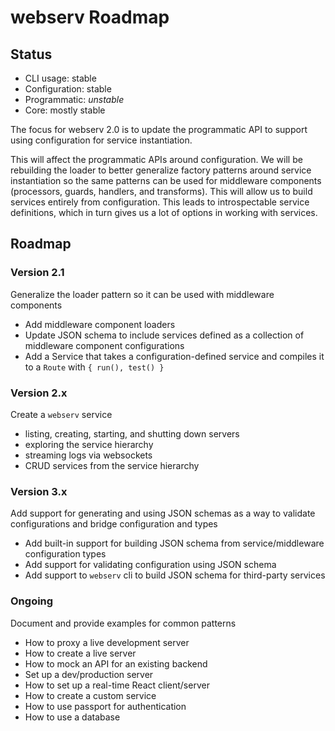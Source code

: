 # webserv Roadmap

## Status

* CLI usage: stable
* Configuration: stable
* Programmatic: *unstable*
* Core: mostly stable

The focus for webserv 2.0 is to update the programmatic API to support using configuration for service instantiation.

This will affect the programmatic APIs around configuration. We will be rebuilding the loader to better generalize factory patterns around service instantiation so the same patterns can be used for middleware components (processors, guards, handlers, and transforms). This will allow us to build services entirely from configuration. This leads to introspectable service definitions, which in turn gives us a lot of options in working with services.

## Roadmap

### Version 2.1

Generalize the loader pattern so it can be used with middleware components

* Add middleware component loaders
* Update JSON schema to include services defined as a collection of middleware component configurations
* Add a Service that takes a configuration-defined service and compiles it to a `Route` with `{ run(), test() }`

### Version 2.x

Create a `webserv` service

* listing, creating, starting, and shutting down servers
* exploring the service hierarchy
* streaming logs via websockets
* CRUD services from the service hierarchy

### Version 3.x

Add support for generating and using JSON schemas as a way to validate configurations and bridge configuration and types

* Add built-in support for building JSON schema from service/middleware configuration types
* Add support for validating configuration using JSON schema
* Add support to `webserv` cli to build JSON schema for third-party services

### Ongoing

Document and provide examples for common patterns

* How to proxy a live development server
* How to create a live server
* How to mock an API for an existing backend
* Set up a dev/production server
* How to set up a real-time React client/server
* How to create a custom service
* How to use passport for authentication
* How to use a database

